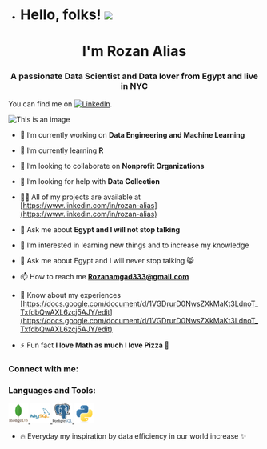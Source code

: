 - # Hello, folks! <img src="https://raw.githubusercontent.com/MartinHeinz/MartinHeinz/master/wave.gif" width="30px">
<h1 align="center"> I'm Rozan Alias</h1>
<h3 align="center">A passionate Data Scientist and Data lover from Egypt and live in NYC </h3>


You can find me on [![LinkedIn][2.2]][2].

<!-- Icons -->

[2.2]: https://raw.githubusercontent.com/MartinHeinz/MartinHeinz/master/linkedin-3-16.png (LinkedIn icon without padding)

<!-- Links to your social media accounts -->

[2]: https://www.linkedin.com/in/rozan-alias/


![This is an image](https://myoctocat.com/assets/images/base-octocat.svg) 



- 🔭 I’m currently working on **Data Engineering and Machine Learning**

- 🌱 I’m currently learning **R**

- 👯 I’m looking to collaborate on **Nonprofit Organizations**

- 🤝 I’m looking for help with **Data Collection**

- 👨‍💻 All of my projects are available at [https://www.linkedin.com/in/rozan-alias](https://www.linkedin.com/in/rozan-alias)

- 💬 Ask me about **Egypt and I will not stop talking**

- 👀 I’m interested in learning new things and to increase my knowledge 
 
- 💬 Ask me about Egypt and I will never stop talking 😸
- 📫 How to reach me **Rozanamgad333@gmail.com**

- 📄 Know about my experiences [https://docs.google.com/document/d/1VGDrurD0NwsZXkMaKt3LdnoT_TxfdbQwAXL6zcj5AJY/edit](https://docs.google.com/document/d/1VGDrurD0NwsZXkMaKt3LdnoT_TxfdbQwAXL6zcj5AJY/edit)

- ⚡ Fun fact **I love Math as much I love Pizza 🍕**

<h3 align="left">Connect with me:</h3>
<p align="left">
</p>

<h3 align="left">Languages and Tools:</h3>
<p align="left"> <a href="https://www.mongodb.com/" target="_blank" rel="noreferrer"> <img src="https://raw.githubusercontent.com/devicons/devicon/master/icons/mongodb/mongodb-original-wordmark.svg" alt="mongodb" width="40" height="40"/> </a> <a href="https://www.mysql.com/" target="_blank" rel="noreferrer"> <img src="https://raw.githubusercontent.com/devicons/devicon/master/icons/mysql/mysql-original-wordmark.svg" alt="mysql" width="40" height="40"/> </a> <a href="https://www.postgresql.org" target="_blank" rel="noreferrer"> <img src="https://raw.githubusercontent.com/devicons/devicon/master/icons/postgresql/postgresql-original-wordmark.svg" alt="postgresql" width="40" height="40"/> </a> <a href="https://www.python.org" target="_blank" rel="noreferrer"> <img src="https://raw.githubusercontent.com/devicons/devicon/master/icons/python/python-original.svg" alt="python" width="40" height="40"/> </a> </p>

 
- 🔥  Everyday my inspiration by data efficiency in our world increase ✨

<!---
rozanalias/rozanalias is a ✨ special ✨ repository because its `README.md` (this file) appears on your GitHub profile.
You can click the Preview link to take a look at your changes.
--->
